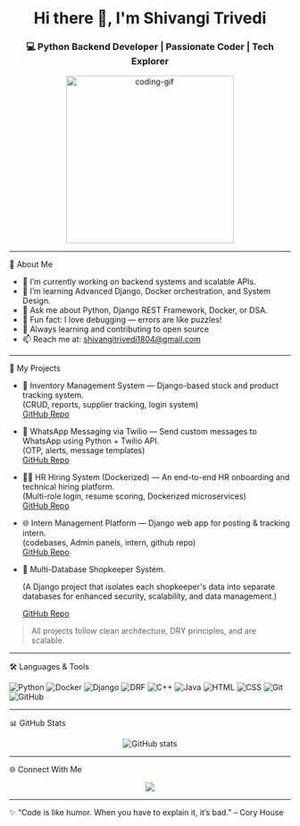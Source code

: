 
<h1 align="center">Hi there 👋, I'm Shivangi Trivedi</h1>
<h3 align="center">💻 Python Backend Developer | Passionate Coder | Tech Explorer</h3>

<p align="center">
  <img src="https://media.giphy.com/media/qgQUggAC3Pfv687qPC/giphy.gif" width="300" alt="coding-gif" />
</p>

---

🚀 About Me

- 🔭 I’m currently working on backend systems and scalable APIs.
- 🌱 I’m learning Advanced Django, Docker orchestration, and System Design.
- 💬 Ask me about Python, Django REST Framework, Docker, or DSA.
- 🧠 Fun fact: I love debugging — errors are like puzzles!
- 🎯 Always learning and contributing to open source
- 📫 Reach me at: shivangitrivedi1804@gmail.com

---

🧪 My Projects

- 🛒 Inventory Management System — Django-based stock and product tracking system.  
  (CRUD, reports, supplier tracking, login system)  
    [GitHub Repo](https://github.com/shivi-t04/inventory_managemt_project.git)

- 💬 WhatsApp Messaging via Twilio — Send custom messages to WhatsApp using Python + Twilio API.  
  (OTP, alerts, message templates)  
  [GitHub Repo](https://github.com/shivi-t04/inventory_managemt_project.git)

- 🧑‍💼 HR Hiring System (Dockerized) — An end-to-end HR onboarding and technical hiring platform.  
  (Multi-role login, resume scoring, Dockerized microservices)  
  [GitHub Repo](https://github.com/shivi-t04/inventory_managemt_project.git)

- 🌐 Intern Management Platform — Django web app for posting & tracking intern.  
  (codebases, Admin panels, intern, github repo)  
  [GitHub Repo](https://github.com/shivi-t04/cow.git)

- 🏪 Multi-Database Shopkeeper System.
  
   (A Django project that isolates each shopkeeper's data into separate databases for enhanced security, scalability, and data management.)
  
   [GitHub Repo](https://github.com/shivi-t04/multi_database.git)

> All projects follow clean architecture, DRY principles, and are scalable.

---
🛠 Languages & Tools

![Python](https://img.shields.io/badge/-Python-3776AB?logo=python&logoColor=white&style=flat)
![Docker](https://img.shields.io/badge/-Docker-2496ED?logo=docker&logoColor=white&style=flat)
![Django](https://img.shields.io/badge/-Django-092E20?logo=django&logoColor=white&style=flat)
![DRF](https://img.shields.io/badge/-DRF-red?style=flat&logo=django)
![C++](https://img.shields.io/badge/-C++-00599C?logo=c%2B%2B&logoColor=white&style=flat)
![Java](https://img.shields.io/badge/-Java-007396?logo=java&logoColor=white&style=flat)
![HTML](https://img.shields.io/badge/-HTML5-E34F26?logo=html5&logoColor=white&style=flat)
![CSS](https://img.shields.io/badge/-CSS3-1572B6?logo=css3&logoColor=white&style=flat)
![Git](https://img.shields.io/badge/-Git-F05032?logo=git&logoColor=white&style=flat)
![GitHub](https://img.shields.io/badge/-GitHub-181717?logo=github&logoColor=white&style=flat)

---

📊 GitHub Stats

<p align="center">
  <img src="https://github-readme-stats.vercel.app/api?username=shivi-t04&show_icons=true&theme=radical" alt="GitHub stats" />
  <br/>
</p>

---

🌐 Connect With Me
<p align="center">
  <a href="mailto:shivangitrivedi1804@gmail.com"><img src="https://img.shields.io/badge/-Gmail-D14836?style=for-the-badge&logo=gmail&logoColor=white"></a>
</p>

---

✨ “Code is like humor. When you have to explain it, it’s bad.” – Cory House  
```




